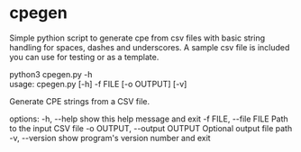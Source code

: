 # cpegen
Simple pythion script to generate cpe from csv files with basic string handling for spaces, dashes and underscores. A sample csv file is included you can use for testing or as a template.


python3 cpegen.py -h                                           
usage: cpegen.py [-h] -f FILE [-o OUTPUT] [-v]

Generate CPE strings from a CSV file.

options:
  -h, --help            show this help message and exit
  -f FILE, --file FILE  Path to the input CSV file
  -o OUTPUT, --output OUTPUT
                        Optional output file path
  -v, --version         show program's version number and exit
